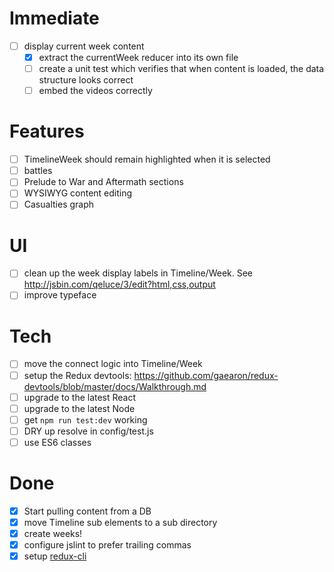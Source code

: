 # Immediate
* [ ] display current week content
  * [x] extract the currentWeek reducer into its own file
  * [ ] create a unit test which verifies that when content is loaded, the data structure looks correct
  * [ ] embed the videos correctly

# Features
* [ ] TimelineWeek should remain highlighted when it is selected
* [ ] battles
* [ ] Prelude to War and Aftermath sections
* [ ] WYSIWYG content editing
* [ ] Casualties graph

# UI
* [ ] clean up the week display labels in Timeline/Week. See http://jsbin.com/qeluce/3/edit?html,css,output
* [ ] improve typeface

# Tech
* [ ] move the connect logic into Timeline/Week
* [ ] setup the Redux devtools: https://github.com/gaearon/redux-devtools/blob/master/docs/Walkthrough.md
* [ ] upgrade to the latest React
* [ ] upgrade to the latest Node
* [ ] get `npm run test:dev` working
* [ ] DRY up resolve in config/test.js
* [ ] use ES6 classes

# Done
* [x] Start pulling content from a DB
* [x] move Timeline sub elements to a sub directory
* [x] create weeks!
* [x] configure jslint to prefer trailing commas
* [x] setup [redux-cli](https://www.npmjs.com/package/redux-cli)
